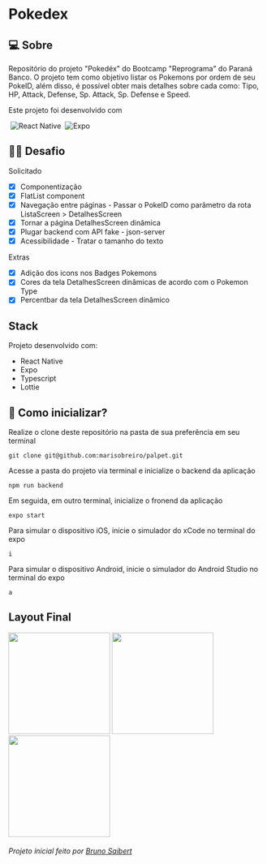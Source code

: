 # Pokedex

## 💻 Sobre

Repositório do projeto "Pokedéx" do Bootcamp "Reprograma" do Paraná Banco. O projeto tem como objetivo listar os Pokemons por ordem de seu PokeID, além disso, é possível obter mais detalhes sobre cada como: Tipo, HP, Attack, Defense, Sp. Attack, Sp. Defense e Speed.

Este projeto foi desenvolvido com

&nbsp;![React Native](https://img.shields.io/badge/react_native-%2320232a.svg?style=for-the-badge&logo=react&logoColor=%2361DAFB)
&nbsp;![Expo](https://img.shields.io/badge/expo-1C1E24?style=for-the-badge&logo=expo&logoColor=#D04A37)

## 🧗‍♀️ Desafio

Solicitado

- [x] Componentização
- [x] FlatList component
- [x] Navegação entre páginas - Passar o PokeID como parâmetro da rota ListaScreen > DetalhesScreen
- [x] Tornar a página DetalhesScreen dinâmica
- [x] Plugar backend com API fake - json-server
- [x] Acessibilidade - Tratar o tamanho do texto 

Extras

- [x] Adição dos icons nos Badges Pokemons
- [x] Cores da tela DetalhesScreen dinâmicas de acordo com o Pokemon Type
- [x] Percentbar da tela DetalhesScreen dinâmico

## Stack

Projeto desenvolvido com:

- React Native
- Expo
- Typescript
- Lottie

## 🔨 Como inicializar?
Realize o clone deste repositório na pasta de sua preferência em seu terminal

`git clone git@github.com:marisobreiro/palpet.git`


Acesse a pasta do projeto via terminal e inicialize o backend da aplicação

`npm run backend`


Em seguida, em outro terminal, inicialize o fronend da aplicação

`expo start`


Para simular o dispositivo iOS, inicie o simulador do xCode no terminal do expo

`i`


Para simular o dispositivo Android, inicie o simulador do Android Studio no terminal do expo

`a`


## Layout Final
 <p> 
	
  <img src="https://user-images.githubusercontent.com/91204232/168486793-60f60bc2-e55a-4874-a4c9-62014ed719aa.png" width="200"/>
  <img src="https://user-images.githubusercontent.com/91204232/168486580-2286113b-ab4f-4cd7-a937-2bd91a2057e1.png" width="200"/>
  <img src="https://user-images.githubusercontent.com/91204232/168486713-d5d1e927-5f31-4caa-b6a1-11626f1623d8.png" width="200"/>
  </p>
 

###### Projeto inicial feito por [Bruno Saibert](https://github.com/BrunoSaibert)

